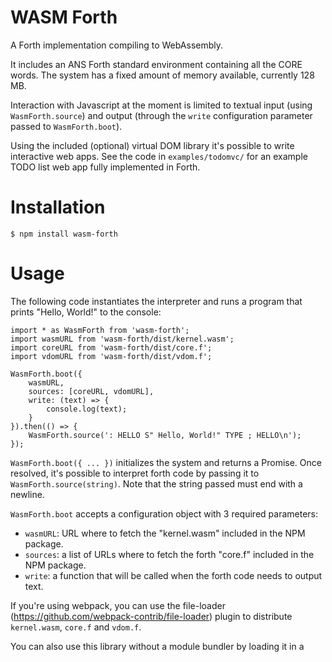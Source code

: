 WASM Forth
==========

A Forth implementation compiling to WebAssembly.

It includes an ANS Forth standard environment containing all the CORE words.
The system has a fixed amount of memory available, currently 128 MB.

Interaction with Javascript at the moment is limited to textual input (using `WasmForth.source`)
and output (through the `write` configuration parameter passed to `WasmForth.boot`).

Using the included (optional) virtual DOM library it's possible to
write interactive web apps. See the code in `examples/todomvc/` for an
example TODO list web app fully implemented in Forth.

Installation
============

    $ npm install wasm-forth

Usage
=====

The following code instantiates the interpreter and runs a program that prints "Hello, World!" to the console:

    import * as WasmForth from 'wasm-forth';
    import wasmURL from 'wasm-forth/dist/kernel.wasm';
    import coreURL from 'wasm-forth/dist/core.f';
    import vdomURL from 'wasm-forth/dist/vdom.f';

    WasmForth.boot({
        wasmURL,
        sources: [coreURL, vdomURL],
        write: (text) => {
            console.log(text);
        }
    }).then(() => {
        WasmForth.source(': HELLO S" Hello, World!" TYPE ; HELLO\n');
    });

`WasmForth.boot({ ... })` initializes the system and returns a Promise. Once resolved, it's possible to
interpret forth code by passing it to `WasmForth.source(string)`. Note that the string passed must end with a newline.

`WasmForth.boot` accepts a configuration object with 3 required parameters:

- `wasmURL`: URL where to fetch the "kernel.wasm" included in the NPM package.
- `sources`: a list of URLs where to fetch the forth "core.f" included in the NPM package.
- `write`: a function that will be called when the forth code needs to output text.

If you're using webpack, you can use the file-loader (https://github.com/webpack-contrib/file-loader)
plugin to distribute `kernel.wasm`, `core.f` and `vdom.f`.

You can also use this library without a module bundler by loading it in a <script> tag.

See https://github.com/stefano/wasm-forth/tree/master/examples/webpack for an example usage with webpack,
and https://github.com/stefano/wasm-forth/tree/master/examples/script for an example usage as a <script> tag.

See https://github.com/stefano/wasm-forth/tree/master/examples/todomvc for an example of a full web app that interacts with the DOM.

Building from source
====================

To build the forth kernel distribution and the interactive environment (see below), you will
first need to install binaryen (https://github.com/WebAssembly/binaryen)
and ensure that `libbinaryen.so` is in the library path (LD_LIBRARY_PATH).

Then build the kernel (Python 3.6 is required):

    $ python3.6 -m venv env
    $ source env/bin/activate
    $ python setup.py build_ext -L path/to/binaryen/lib/
    $ python setup.py develop
    $ python kernel
    $ npm install
    $ npm run build # or 'npm run watch'

Interactive Environment
=======================

This repository also contains a REPL static page (see the `repl` directory).
To serve it locally, follow the instructions above and then run the following command:

    $ python kernel --demo-repl

The REPL will be served at http://localhost:8080/
